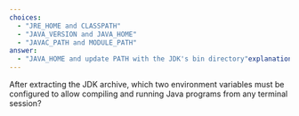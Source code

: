 ```yaml
---
choices:
  - "JRE_HOME and CLASSPATH"
  - "JAVA_VERSION and JAVA_HOME"
  - "JAVAC_PATH and MODULE_PATH"
answer:
  - "JAVA_HOME and update PATH with the JDK's bin directory"explanation: "JAVA_HOME tells the system where the JDK is installed, and updating PATH allows access to Java tools from anywhere."
---
```


After extracting the JDK archive, which two environment variables must be configured to allow compiling and running Java programs from any terminal session?
